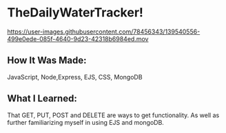 # TheDailyWaterTracker!






https://user-images.githubusercontent.com/78456343/139540556-499e0ede-085f-4640-9d23-42318b6984ed.mov



## How It Was Made:
JavaScript, Node,Express, EJS, CSS, MongoDB
## What I Learned:
That GET, PUT, POST and DELETE are ways to get functionality. As well as further familiarizing myself in using EJS and mongoDB.
